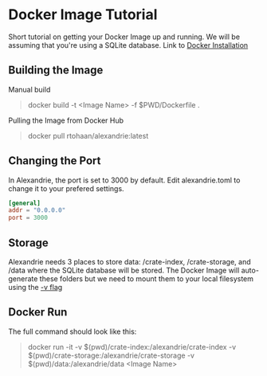 # Docker Image Tutorial
Short tutorial on getting your Docker Image up and running. We will be assuming that you're using a SQLite database. Link to [Docker Installation](https://docs.docker.com/get-docker/)

## Building the Image
Manual build
> docker build -t &lt;Image Name&gt; -f $PWD/Dockerfile .

Pulling the Image from Docker Hub
> docker pull rtohaan/alexandrie:latest

## Changing the Port
In Alexandrie, the port is set to 3000 by default. Edit alexandrie.toml to change it to your prefered settings.
```toml
[general]
addr = "0.0.0.0"
port = 3000
```

## Storage
Alexandrie needs 3 places to store data: /crate-index, /crate-storage, and /data where the SQLite database will be stored. The Docker Image will auto-generate these folders but we need to mount them to your local filesystem using the [-v flag](https://docs.docker.com/engine/reference/run/#volume-shared-filesystems) 

## Docker Run
The full command should look like this:
> docker run -it -v $(pwd)/crate-index:/alexandrie/crate-index -v $(pwd)/crate-storage:/alexandrie/crate-storage -v $(pwd)/data:/alexandrie/data &lt;Image Name&gt;